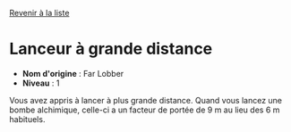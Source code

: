 [Revenir à la liste](list.md)

# Lanceur à grande distance

 * **Nom d'origine** : Far Lobber
 * **Niveau** : 1


<p>Vous avez appris à lancer à plus grande distance. Quand vous lancez une bombe alchimique, celle-ci a un facteur de portée de 9 m au lieu des 6 m habituels.</p>